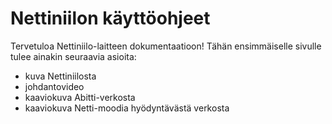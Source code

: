 # Nettiniilon käyttöohjeet

Tervetuloa Nettiniilo-laitteen dokumentaatioon! Tähän ensimmäiselle sivulle tulee ainakin seuraavia asioita:

- kuva Nettiniilosta
- johdantovideo
- kaaviokuva Abitti-verkosta
- kaaviokuva Netti-moodia hyödyntävästä verkosta